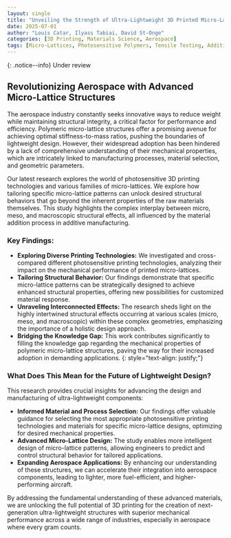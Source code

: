 ```yaml
---
layout: single
title: "Unveiling the Strength of Ultra-Lightweight 3D Printed Micro-Lattices"
date: 2025-07-01
author: "Louis Catar, Ilyass Tabiai, David St-Onge"
categories: [3D Printing, Materials Science, Aerospace]
tags: [Micro-Lattices, Photosensitive Polymers, Tensile Testing, Additive Manufacturing, Ultra-lightweight]
---
```


{: .notice--info}
Under review

## Revolutionizing Aerospace with Advanced Micro-Lattice Structures

The aerospace industry constantly seeks innovative ways to reduce weight while maintaining structural integrity, a critical factor for performance and efficiency. Polymeric micro-lattice structures offer a promising avenue for achieving optimal stiffness-to-mass ratios, pushing the boundaries of lightweight design. However, their widespread adoption has been hindered by a lack of comprehensive understanding of their mechanical properties, which are intricately linked to manufacturing processes, material selection, and geometric parameters.

Our latest research explores the world of photosensitive 3D printing technologies and various families of micro-lattices. We explore how tailoring specific micro-lattice patterns can unlock desired structural behaviors that go beyond the inherent properties of the raw materials themselves. This study highlights the complex interplay between micro, meso, and macroscopic structural effects, all influenced by the material addition process in additive manufacturing.

### Key Findings:

* **Exploring Diverse Printing Technologies:** We investigated and cross-compared different photosensitive printing technologies, analyzing their impact on the mechanical performance of printed micro-lattices.
* **Tailoring Structural Behavior:** Our findings demonstrate that specific micro-lattice patterns can be strategically designed to achieve enhanced structural properties, offering new possibilities for customized material response.
* **Unraveling Interconnected Effects:** The research sheds light on the highly intertwined structural effects occurring at various scales (micro, meso, and macroscopic) within these complex geometries, emphasizing the importance of a holistic design approach.
* **Bridging the Knowledge Gap:** This work contributes significantly to filling the knowledge gap regarding the mechanical properties of polymeric micro-lattice structures, paving the way for their increased adoption in demanding applications.
{: style="text-align: justify;"}

### What Does This Mean for the Future of Lightweight Design?

This research provides crucial insights for advancing the design and manufacturing of ultra-lightweight components:

* **Informed Material and Process Selection:** Our findings offer valuable guidance for selecting the most appropriate photosensitive printing technologies and materials for specific micro-lattice designs, optimizing for desired mechanical properties.
* **Advanced Micro-Lattice Design:** The study enables more intelligent design of micro-lattice patterns, allowing engineers to predict and control structural behavior for tailored applications.
* **Expanding Aerospace Applications:** By enhancing our understanding of these structures, we can accelerate their integration into aerospace components, leading to lighter, more fuel-efficient, and higher-performing aircraft.

By addressing the fundamental understanding of these advanced materials, we are unlocking the full potential of 3D printing for the creation of next-generation ultra-lightweight structures with superior mechanical performance across a wide range of industries, especially in aerospace where every gram counts.